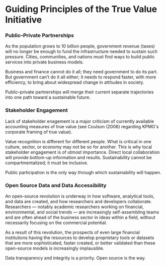 # Guiding Principles of the True Value Initiative

### Public–Private Partnerships
As the population grows to 10 billion people, government revenue (taxes) will no longer be enough to fund the infrastructure needed to sustain such pressure. Cities, communities, and nations must find ways to build public services into private business models. 

Business and finance cannot do it all; they need government to do its part. But government can’t do it all either; it needs to respond faster, with more efficiency, to bring about widespread change in attitudes in society.

Public–private partnerships will merge their current separate trajectories into one path toward a sustainable future.

### Stakeholder Engagement
Lack of stakeholder enagement is a major criticism of currently available accounting measures of true value (see Coulson (2006) regarding KPMG's corporate framing of true value).

Value recognition is different for different people. What is critical in one culture, sector, or economy may not be so for another. This is why local stakeholder engagement is of utmost importance. Direct local collaboration will provide bottom-up information and results. Sustainability cannot be compartmentalized; it must be inclusive. 

Public participation is the only way through which sustainability will happen.

### Open Source Data and Data Accessibility
An open-source revolution is underway in how software, analytical tools, and data are created, and how researchers and developers collaborate. Researchers — notably academic researchers working on financial, environmental, and social trends — are increasingly self-assembling teams and are often ahead of the business sector in ideas within a field, without necessarily focusing on the commercial potential. 

As a result of this revolution, the prospects of even large financial institutions having the resources to develop proprietary tools or datasets that are more sophisticated, faster created, or better validated than these open-source models is increasingly implausible.

Data transparency and integrity is a priority. Open source is the way.
